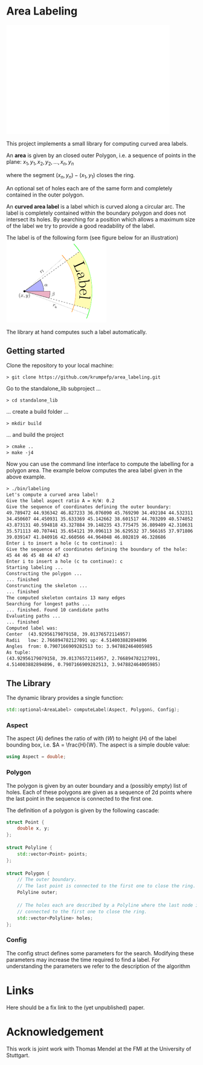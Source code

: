 # Area Labeling

![Example of a curved area label](pics/polyWithLabel.png)

This project implements a small library for computing curved area labels.

An **area** is given by an closed outer Polygon, i.e. a sequence of points in the plane:
$x_1, y_1, x_2, y_2, ... , x_n, y_n$

where the segment $(x_n, y_n)-(x_1, y_1)$ closes the ring.

An optional set of holes each are of the same form and completely contained in the outer polygon.

An **curved area label** is a label which is curved along a circular arc.
The label is completely contained within the boundary polygon and does not intersect its holes.
By searching for a position which allows a maximum size of the label we try to provide a good readability of the label.

The label is of the following form (see figure below for an illustration)
![Parameters of a curved label](pics/areaLabelParams.png)

The library at hand computes such a label automatically.


## Getting started

Clone the repository to your local machine:

    > git clone https://github.com/krumpefp/area_labeling.git

Go to the standalone_lib subproject ...

    > cd standalone_lib

... create a build folder ...

    > mkdir build

... and build the project

    > cmake ..
    > make -j4

Now you can use the command line interface to compute the labelling for a polygon area.
The example below computes the area label given in the above example.

```
> ./bin/labeling
Let's compute a curved area label!
Give the label aspect ratio A = H/W: 0.2
Give the sequence of coordinates defining the outer boundary: 
49.789472 44.936342 46.827233 36.076090 45.769290 34.492104 44.532311 34.450607 44.450931 35.633369 45.142662 38.601517 44.703209 40.574052 43.873131 40.594818 43.327884 39.148235 43.775475 36.809409 42.310631 35.571113 40.707441 35.654121 39.096113 36.629532 37.566165 37.971806 39.039147 41.840916 42.660566 44.964048 46.802819 46.328686
Enter i to insert a hole (c to continue): i
Give the sequence of coordinates defining the boundary of the hole: 
45 44 46 45 48 44 47 43
Enter i to insert a hole (c to continue): c
Starting labeling ...
Constructing the polygon ...
... finished
Construncting the skeleton ...
... finished
The computed skeleton contains 13 many edges
Searching for longest paths ...
... finished. Found 10 candidate paths
Evaluating paths ...
... finished
Computed label was:
Center  (43.92956179079158, 39.01376572114957)
Radii   low: 2.766894782127091 up: 4.514003882894896
Angles  from: 0.7907166909282513 to: 3.947882464005985
As tuple: 
(43.92956179079158, 39.01376572114957, 2.766894782127091, 4.514003882894896, 0.7907166909282513, 3.947882464005985)
```


## The Library

The dynamic library provides a single function:

```c++
std::optional<AreaLabel> computeLabel(Aspect, Polygon&, Config);
```

### Aspect

The aspect ($A$) defines the ratio of with ($W$) to height ($H$) of the label bounding box, i.e. $A = \frac{H}{W}.
The aspect is a simple double value:
```c++
using Aspect = double;
```

### Polygon

The polygon is given by an outer boundary and a (possibly empty) list of holes.
Each of these polygons are given as a sequence of 2d points where the last point in the sequence is connected to the first one.

The definition of a polygon is given by the following cascade:
```c++
struct Point {
    double x, y;
};

struct Polyline {
    std::vector<Point> points;
};

struct Polygon {
    // The outer boundary.
    // The last point is connected to the first one to close the ring.
    Polyline outer;

    // The holes each are described by a Polyline where the last node is
    // connected to the first one to close the ring.
    std::vector<Polyline> holes;
};
```

### Config

The config struct defines some parameters for the search.
Modifying these parameters may increase the time required to find a label.
For understanding the parameters we refer to the description of the algorithm


# Links

Here should be a fix link to the (yet unpublished) paper.


# Acknowledgement

This work is joint work with Thomas Mendel at the FMI at the University of Stuttgart.
